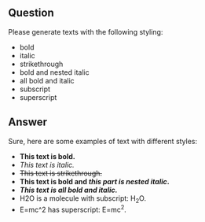 ## Question

Please generate texts with the following styling:
- bold
- italic
- strikethrough
- bold and nested italic
- all bold and italic
- subscript
- superscript

## Answer

Sure, here are some examples of text with different styles:

- **This text is bold.**
- _This text is italic._
- ~~This text is strikethrough.~~
- **This text is bold and _this part is nested italic_.**
- _**This text is all bold and italic.**_
- H2O is a molecule with subscript: H<sub>2</sub>O.
- E=mc^2 has superscript: E=mc<sup>2</sup>.

